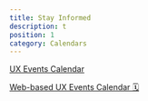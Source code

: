```yaml
---
title: Stay Informed
description: t
position: 1
category: Calendars
---
```


[UX Events Calendar](https://calendar.google.com/calendar/u/0?cid=dXh3aXphcmRzLmRlc2lnbkBnbWFpbC5jb20)

[Web-based UX Events Calendar 🗓️](https://calendar.google.com/calendar/embed?src=uxwizards.design%40gmail.com&ctz=America%2FLos_Angeles)
